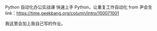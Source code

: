 Python 自动化办公实战课
快速上手 Python，让重复工作自动化
from 尹会生
link：https://time.geekbang.org/column/intro/100071001

我这里会加上我自己写的作业。
